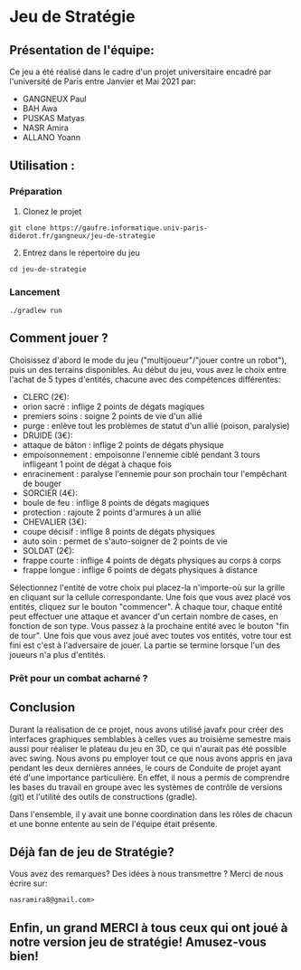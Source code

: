 # Jeu de Stratégie 

## Présentation de l'équipe:
Ce jeu a été réalisé dans le cadre d'un projet universitaire encadré par l'université de Paris entre Janvier et Mai 2021 par:
*  GANGNEUX Paul
*  BAH Awa
*  PUSKAS Matyas
*  NASR Amira
*  ALLANO Yoann

## Utilisation : 

### Préparation

1.  Clonez le projet
```
git clone https://gaufre.informatique.univ-paris-diderot.fr/gangneux/jeu-de-strategie
```

2.  Entrez dans le répertoire du jeu
```
cd jeu-de-strategie
```

### Lancement
```
./gradlew run
```

## Comment jouer ?
Choisissez d'abord le mode du jeu ("multijoueur"/"jouer contre un robot"), puis un des terrains disponibles. Au début du jeu, vous avez le choix entre l'achat de 5 types d'entités, chacune avec des compétences différentes:
* CLERC (2€): 
* orion sacré : inflige 2 points de dégats magiques
* premiers soins : soigne 2 points de vie d'un allié
* purge : enlève tout les problèmes de statut d'un allié (poison, paralysie)
* DRUIDE (3€): 
* attaque de bâton : inflige 2 points de dégats physique
* empoisonnement : empoisonne l'ennemie ciblé pendant 3 tours infligeant 1 point de dégat à chaque fois
* enracinement : paralyse l'ennemie pour son prochain tour l'empêchant de bouger
* SORCIER (4€): 
* boule de feu : inflige 8 points de dégats magiques
* protection : rajoute 2 points d'armures à un allié
* CHEVALIER (3€): 
* coupe décisif : inflige 8 points de dégats physiques
* auto soin : permet de s'auto-soigner de 2 points de vie
* SOLDAT (2€): 
* frappe courte : inflige 4 points de dégats physiques au corps à corps
* frappe longue : inflige 6 points de dégats physiques à distance

Sélectionnez l'entité de votre choix pui placez-la n'importe-où sur la grille en cliquant sur la cellule correspondante. Une fois que vous avez placé vos entités, cliquez sur le bouton "commencer". À chaque tour, chaque entité peut effectuer une attaque et avancer d'un certain nombre de cases, en fonction de son type. Vous passez à la prochaine entité avec le bouton "fin de tour". Une fois que vous avez joué avec toutes vos entités, votre tour est fini est c'est à l'adversaire de jouer. La partie se termine lorsque l'un des joueurs n'a plus d'entités. 
### Prêt pour un combat acharné ?

## Conclusion
Durant la réalisation de ce projet, nous avons utilisé javafx pour créer des interfaces graphiques semblables à celles vues au troisième semestre mais aussi pour réaliser le plateau du jeu en 3D, ce qui n'aurait pas été possible avec swing.
Nous avons pu employer tout ce que nous avons appris en java pendant les deux dernières années, le cours de Conduite de projet ayant été d'une importance particulière. En effet, il nous a permis de comprendre les bases du travail en groupe avec les systèmes de contrôle de versions (git) et l'utilité des outils de constructions (gradle).

Dans l'ensemble, il y avait une bonne coordination dans les rôles de chacun et une bonne entente au sein de l'équipe était présente.

## Déjà fan de jeu de Stratégie?
Vous avez des remarques? Des idées à nous transmettre ? Merci de nous écrire sur:
```
nasramira8@gmail.com>
```
## Enfin, un grand MERCI à tous ceux qui ont joué à notre version jeu de stratégie! Amusez-vous bien!